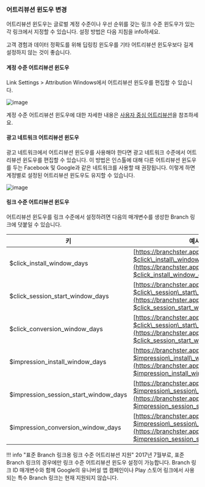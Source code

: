 ### 어트리뷰션 윈도우 변경

어트리뷰션 윈도우는 글로벌 계정 수준이나 우선 순위를 갖는 링크 수준 윈도우가 있는 각 링크에서 지정할 수 있습니다. 설정 방법은 다음 지침을 info하세요.

고객 경험과 데이터 정확도를 위해 딥링킹 윈도우를 기타 어트리뷰션 윈도우보다 길게 설정하지 않는 것이 좋습니다.

#### 계정 수준 어트리뷰션 윈도우

Link Settings > Attribution Windows에서 어트리뷰션 윈도우를 편집할 수 있습니다.

![image](/images/pages/dashboard/people-based-attribution/attribution-windows.png)

계정 수준 어트리뷰션 윈도우에 대한 자세한 내용은 [사용자 중심 어트리뷰션](/dashboard/people-based-attribution/#attribution-windows)을 참조하세요.

#### 광고 네트워크 어트리뷰션 윈도우

광고 네트워크에서 어트리뷰션 윈도우를 사용해야 한다면 광고 네트워크 수준에서 어트리뷰션 윈도우를 편집할 수 있습니다. 이 방법은 인스톨에 대해 다른 어트리뷰션 윈도우를 두는 Facebook 및 Google과 같은 네트워크를 사용할 때 권장됩니다. 이렇게 하면 계정별로 설정된 어트리뷰션 윈도우도 유지할 수 있습니다.

![image](/images/pages/deep-linked-ads/branch-universal-ads/anaw_clear.png)

#### 링크 수준 어트리뷰션 윈도우

어트리뷰션 윈도우를 링크 수준에서 설정하려면 다음의 매개변수를 생성한 Branch 링크에 덧붙일 수 있습니다.

|                       키                       |                                                                                  예시 링크                                                                                   |
|-----------------------------------------------|--------------------------------------------------------------------------------------------------------------------------------------------------------------------------|
| $click\_install\_window\_days              | [https://branchster.app.link/hpNVE52gxE?$click\_install\_window\_days=3](https://branchster.app.link/hpNVE52gxE?$click_install_window_days=3)                         |
| $click\_session\_start\_window\_days      | [https://branchster.app.link/hpNVE52gxE?$click\_session\_start\_window\_days=7](https://branchster.app.link/hpNVE52gxE?$click_session_start_window_days=7)           |
| $click\_conversion\_window\_days           | [https://branchster.app.link/hpNVE52gxE?$click\_session\_start\_window\_days=30](https://branchster.app.link/hpNVE52gxE?$click_session_start_window_days=30)         |
| $impression\_install\_window\_days         | [https://branchster.app.link/hpNVE52gxE?$impression\_install\_window\_days=3](https://branchster.app.link/hpNVE52gxE?$impression_install_window_days=3)               |
| $impression\_session\_start\_window\_days | [https://branchster.app.link/hpNVE52gxE?$impression\_session\_start\_window\_days=1](https://branchster.app.link/hpNVE52gxE?$impression_session_start_window_days=1) |
| $impression\_conversion\_window\_days      | [https://branchster.app.link/hpNVE52gxE?$impression\_session\_start\_window\_days=7](https://branchster.app.link/hpNVE52gxE?$impression_session_start_window_days=7) |

!!! info "표준 Branch 링크용 링크 수준 어트리뷰션 지원"
	2017년 7월부로, 표준 Branch 링크의 경우에만 링크 수준 어트리뷰션 윈도우 설정이 가능합니다. Branch 링크 ID 매개변수와 함께 Google의 유니버설 앱 캠페인이나 Play 스토어 링크에서 사용되는 특수 Branch 링크는 현재 지원되지 않습니다.
